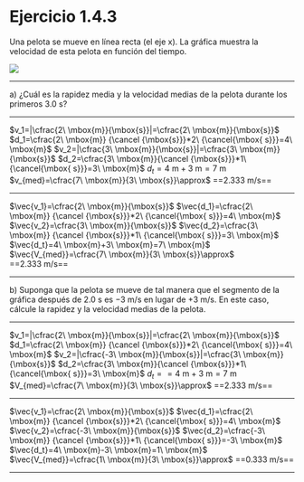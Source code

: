 # Ejercicio 1.4.3

Una pelota se mueve en línea recta (el eje x). La gráfica muestra la velocidad de esta pelota en función del tiempo. 

![](-Segundo/Mecánica/Ejercicios/Attachments/1.4.3%20Ejercicio.jpeg)

---
a) ¿Cuál es la rapidez media y la velocidad medias de la pelota durante los primeros 3.0 s? 

---

$v_1=|\cfrac{2\ \mbox{m}}{\mbox{s}}|=\cfrac{2\ \mbox{m}}{\mbox{s}}$
$d_1=\cfrac{2\ \mbox{m}} {\cancel {\mbox{s}}}*2\ {\cancel{\mbox{ s}}}=4\ \mbox{m}$
$v_2=|\cfrac{3\ \mbox{m}}{\mbox{s}}|=\cfrac{3\ \mbox{m}}{\mbox{s}}$
$d_2=\cfrac{3\ \mbox{m}}{\cancel {\mbox{s}}}*1\ {\cancel{\mbox{ s}}}=3\ \mbox{m}$
$d_t=4\ \mbox{m}+3\ \mbox{m}=7\ \mbox{m}$
$v_{med}=\cfrac{7\ \mbox{m}}{3\ \mbox{s}}\approx$ ==$2.333\ \mbox{m/s}$==

---

$\vec{v_1}=\cfrac{2\ \mbox{m}}{\mbox{s}}$
$\vec{d_1}=\cfrac{2\ \mbox{m}} {\cancel {\mbox{s}}}*2\ {\cancel{\mbox{ s}}}=4\ \mbox{m}$
$\vec{v_2}=\cfrac{3\ \mbox{m}}{\mbox{s}}$
$\vec{d_2}=\cfrac{3\ \mbox{m}} {\cancel {\mbox{s}}}*1\ {\cancel{\mbox{ s}}}=3\ \mbox{m}$
$\vec{d_t}=4\ \mbox{m}+3\ \mbox{m}=7\ \mbox{m}$
$\vec{V_{med}}=\cfrac{7\ \mbox{m}}{3\ \mbox{s}}\approx$ ==$2.333\ \mbox{m/s}$==

---

b) Suponga que la pelota se mueve de tal manera que el segmento de la gráfica después de 2.0 s es −3 m/s en lugar de +3 m/s. En este caso, cálcule la rapidez y la velocidad medias de la pelota.

---

$v_1=|\cfrac{2\ \mbox{m}}{\mbox{s}}|=\cfrac{2\ \mbox{m}}{\mbox{s}}$
$d_1=\cfrac{2\ \mbox{m}} {\cancel {\mbox{s}}}*2\ {\cancel{\mbox{ s}}}=4\ \mbox{m}$
$v_2=|\cfrac{-3\ \mbox{m}}{\mbox{s}}|=\cfrac{3\ \mbox{m}}{\mbox{s}}$
$d_2=\cfrac{3\ \mbox{m}}{\cancel {\mbox{s}}}*1\ {\cancel{\mbox{ s}}}=3\ \mbox{m}$
$d_t==4\ \mbox{m}+3\ \mbox{m}=7\ \mbox{m}$
$V_{med}=\cfrac{7\ \mbox{m}}{3\ \mbox{s}}\approx$ ==$2.333\ \mbox{m/s}$==

---

$\vec{v_1}=\cfrac{2\ \mbox{m}}{\mbox{s}}$
$\vec{d_1}=\cfrac{2\ \mbox{m}} {\cancel {\mbox{s}}}*2\ {\cancel{\mbox{ s}}}=4\ \mbox{m}$
$\vec{v_2}=\cfrac{-3\ \mbox{m}}{\mbox{s}}$
$\vec{d_2}=\cfrac{-3\ \mbox{m}} {\cancel {\mbox{s}}}*1\ {\cancel{\mbox{ s}}}=-3\ \mbox{m}$
$\vec{d_t}=4\ \mbox{m}-3\ \mbox{m}=1\ \mbox{m}$
$\vec{V_{med}}=\cfrac{1\ \mbox{m}}{3\ \mbox{s}}\approx$ ==$0.333\ \mbox{m/s}$==

---
